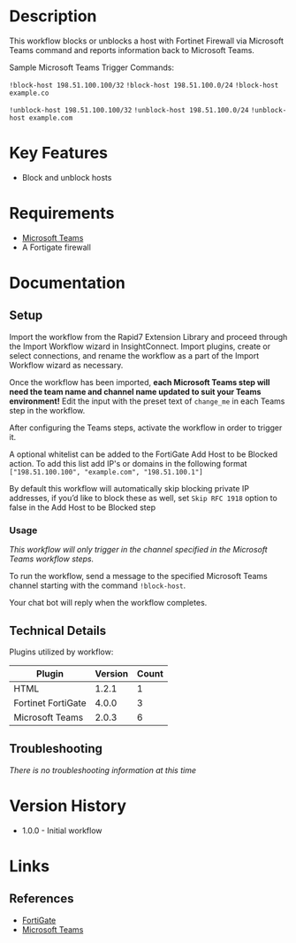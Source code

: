 # Description

This workflow blocks or unblocks a host with Fortinet Firewall via Microsoft Teams command and reports information back to Microsoft Teams.

Sample Microsoft Teams Trigger Commands:

`!block-host 198.51.100.100/32`
`!block-host 198.51.100.0/24`
`!block-host example.co `

`!unblock-host 198.51.100.100/32`
`!unblock-host 198.51.100.0/24`
`!unblock-host example.com`

# Key Features

* Block and unblock hosts 

# Requirements


* [Microsoft Teams](https://insightconnect.help.rapid7.com/docs/microsoft-teams)
* A Fortigate firewall

# Documentation

## Setup

Import the workflow from the Rapid7 Extension Library and proceed through the Import Workflow wizard in InsightConnect. Import plugins, create or select connections, and rename the workflow as a part of the Import Workflow wizard as necessary.

Once the workflow has been imported, **each Microsoft Teams step will need the team name and channel name updated to suit your Teams environment!** Edit the input with the preset text of `change_me` in each Teams step in the workflow.

After configuring the Teams steps, activate the workflow in order to trigger it.
 
A optional whitelist can be added to the FortiGate Add Host to be Blocked action. To add this list add IP's or domains in the following format `["198.51.100.100", "example.com", "198.51.100.1"]`

By default this workflow will automatically skip blocking private IP addresses, if you’d like to block these as well, set `Skip RFC 1918` option to false in the Add Host to be Blocked step

### Usage

*This workflow will only trigger in the channel specified in the Microsoft Teams workflow steps.*

To run the workflow, send a message to the specified Microsoft Teams channel starting with the command `!block-host`.

Your chat bot will reply when the workflow completes.

## Technical Details

Plugins utilized by workflow:

|Plugin|Version|Count|
|----|----|--------|
|HTML|1.2.1|1|
|Fortinet FortiGate|4.0.0|3|
|Microsoft Teams|2.0.3|6|

## Troubleshooting

_There is no troubleshooting information at this time_

# Version History

* 1.0.0 - Initial workflow

# Links

## References

* [FortiGate](https://www.fortinet.com/products/next-generation-firewall.html)
* [Microsoft Teams](https://teams.microsoft.com)

